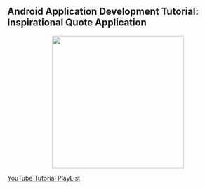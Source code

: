 ## Android Application Development Tutorial: Inspirational Quote Application

<p align="center">
  <img width=300 src=https://i.imgur.com/a80zfr1.gif>
</p>

[YouTube Tutorial PlayList](https://www.youtube.com/watch?v=T3v6WxpUnBI&list=PLhs1urmduZ2_BM4B3mC3q3c20khS1YWe2)
